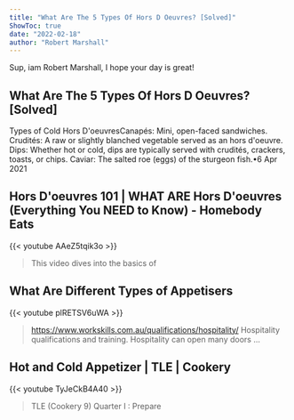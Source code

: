 ```yaml
---
title: "What Are The 5 Types Of Hors D Oeuvres? [Solved]"
ShowToc: true 
date: "2022-02-18"
author: "Robert Marshall" 
---
```


Sup, iam Robert Marshall, I hope your day is great!
## What Are The 5 Types Of Hors D Oeuvres? [Solved]
 Types of Cold Hors D'oeuvresCanapés: Mini, open-faced sandwiches. 
 Crudités: A raw or slightly blanched vegetable served as an hors d'oeuvre. 
 Dips: Whether hot or cold, dips are typically served with crudités, crackers, toasts, or chips. 
 Caviar: The salted roe (eggs) of the sturgeon fish.•6 Apr 2021

## Hors D'oeuvres 101 | WHAT ARE Hors D'oeuvres (Everything You NEED to Know) - Homebody Eats
{{< youtube AAeZ5tqik3o >}}
>This video dives into the basics of 

## What Are Different Types of Appetisers
{{< youtube plRETSV6uWA >}}
>https://www.workskills.com.au/qualifications/hospitality/ Hospitality qualifications and training. Hospitality can open many doors ...

## Hot and Cold Appetizer | TLE | Cookery
{{< youtube TyJeCkB4A40 >}}
>TLE (Cookery 9) Quarter I : Prepare 

